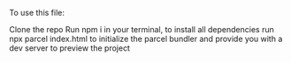 To use this file:

Clone the repo
Run npm i in your terminal, to install all dependencies
run npx parcel index.html to initialize the parcel bundler and provide you with a dev server to preview the project
